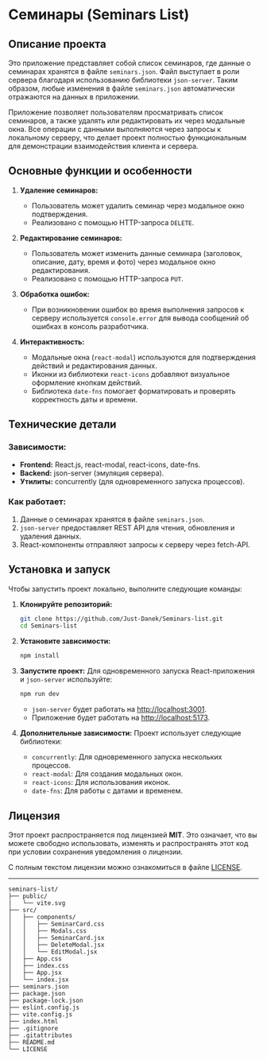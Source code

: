 # Семинары (Seminars List)

## Описание проекта

Это приложение представляет собой список семинаров, где данные о семинарах хранятся в файле `seminars.json`. Файл выступает в роли сервера благодаря использованию библиотеки `json-server`. Таким образом, любые изменения в файле `seminars.json` автоматически отражаются на данных в приложении.

Приложение позволяет пользователям просматривать список семинаров, а также удалять или редактировать их через модальные окна. Все операции с данными выполняются через запросы к локальному серверу, что делает проект полностью функциональным для демонстрации взаимодействия клиента и сервера.


## Основные функции и особенности

1. **Удаление семинаров:**
   - Пользователь может удалить семинар через модальное окно подтверждения.
   - Реализовано с помощью HTTP-запроса `DELETE`.

2. **Редактирование семинаров:**
   - Пользователь может изменить данные семинара (заголовок, описание, дату, время и фото) через модальное окно редактирования.
   - Реализовано с помощью HTTP-запроса `PUT`.

3. **Обработка ошибок:**
   - При возникновении ошибок во время выполнения запросов к серверу используется `console.error` для вывода сообщений об ошибках в консоль разработчика.

4. **Интерактивность:**
   - Модальные окна (`react-modal`) используются для подтверждения действий и редактирования данных.
   - Иконки из библиотеки `react-icons` добавляют визуальное оформление кнопкам действий.
   - Библиотека `date-fns` помогает форматировать и проверять корректность даты и времени.

## Технические детали

### Зависимости:
- **Frontend:** React.js, react-modal, react-icons, date-fns.
- **Backend:** json-server (эмуляция сервера).
- **Утилиты:** concurrently (для одновременного запуска процессов).

### Как работает:
1. Данные о семинарах хранятся в файле `seminars.json`.
2. `json-server` предоставляет REST API для чтения, обновления и удаления данных.
3. React-компоненты отправляют запросы к серверу через fetch-API.

## Установка и запуск

Чтобы запустить проект локально, выполните следующие команды:

1. **Клонируйте репозиторий:**
   ```bash
   git clone https://github.com/Just-Danek/Seminars-list.git
   cd Seminars-list
   ```

2. **Установите зависимости:**
   ```bash
   npm install
   ```

3. **Запустите проект:**
   Для одновременного запуска React-приложения и `json-server` используйте:
   ```bash
   npm run dev
   ```

   - `json-server` будет работать на [http://localhost:3001](http://localhost:3001).
   - Приложение будет работать на [http://localhost:5173](http://localhost:5173).

4. **Дополнительные зависимости:**
   Проект использует следующие библиотеки:
   - `concurrently`: Для одновременного запуска нескольких процессов.
   - `react-modal`: Для создания модальных окон.
   - `react-icons`: Для использования иконок.
   - `date-fns`: Для работы с датами и временем.


## Лицензия

Этот проект распространяется под лицензией **MIT**. Это означает, что вы можете свободно использовать, изменять и распространять этот код при условии сохранения уведомления о лицензии.

С полным текстом лицензии можно ознакомиться в файле [LICENSE](https://github.com/Just-Danek/Seminars-list/blob/main/LICENSE).

---


```
seminars-list/
├── public/
|	└── vite.svg
├── src/
│   ├── components/
│   │   ├── SeminarCard.css
│   │   ├── Modals.css
│   │   ├── SeminarCard.jsx
│   │   ├── DeleteModal.jsx
│   │   └── EditModal.jsx
│   ├── App.css
│   ├── index.css
│   ├── App.jsx
│   └── index.jsx
├── seminars.json
├── package.json
├── package-lock.json
├── eslint.config.js
├── vite.config.js
├── index.html
├── .gitignore
├── .gitattributes
├── README.md
└── LICENSE
```
